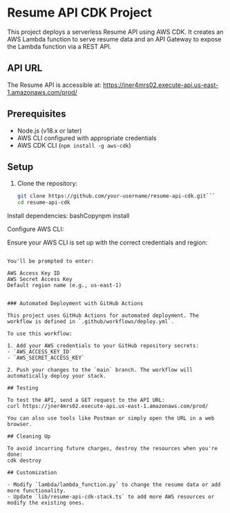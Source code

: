 # Resume API CDK Project

This project deploys a serverless Resume API using AWS CDK. It creates an AWS Lambda function to serve resume data and an API Gateway to expose the Lambda function via a REST API.

## API URL

The Resume API is accessible at:
https://jner4mrs02.execute-api.us-east-1.amazonaws.com/prod/

## Prerequisites

- Node.js (v18.x or later)
- AWS CLI configured with appropriate credentials
- AWS CDK CLI (`npm install -g aws-cdk`)

## Setup

1. Clone the repository:
   ```bash
   git clone https://github.com/your-username/resume-api-cdk.git```
   cd resume-api-cdk

Install dependencies:
bashCopynpm install

Configure AWS CLI:

Ensure your AWS CLI is set up with the correct credentials and region:
```aws configure

You'll be prompted to enter:

AWS Access Key ID
AWS Secret Access Key
Default region name (e.g., us-east-1)


### Automated Deployment with GitHub Actions

This project uses GitHub Actions for automated deployment. The workflow is defined in `.github/workflows/deploy.yml`.

To use this workflow:

1. Add your AWS credentials to your GitHub repository secrets:
- `AWS_ACCESS_KEY_ID`
- `AWS_SECRET_ACCESS_KEY`

2. Push your changes to the `main` branch. The workflow will automatically deploy your stack.

## Testing

To test the API, send a GET request to the API URL:
curl https://jner4mrs02.execute-api.us-east-1.amazonaws.com/prod/

You can also use tools like Postman or simply open the URL in a web browser.

## Cleaning Up

To avoid incurring future charges, destroy the resources when you're done:
cdk destroy

## Customization

- Modify `lambda/lambda_function.py` to change the resume data or add more functionality.
- Update `lib/resume-api-cdk-stack.ts` to add more AWS resources or modify the existing ones.



